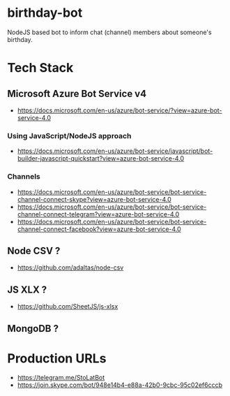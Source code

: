 birthday-bot
===

NodeJS based bot to inform chat (channel) members about someone's birthday.


# Tech Stack

## Microsoft Azure Bot Service v4
- https://docs.microsoft.com/en-us/azure/bot-service/?view=azure-bot-service-4.0

### Using JavaScript/NodeJS approach
- https://docs.microsoft.com/en-us/azure/bot-service/javascript/bot-builder-javascript-quickstart?view=azure-bot-service-4.0

### Channels
- https://docs.microsoft.com/en-us/azure/bot-service/bot-service-channel-connect-skype?view=azure-bot-service-4.0
- https://docs.microsoft.com/en-us/azure/bot-service/bot-service-channel-connect-telegram?view=azure-bot-service-4.0
- https://docs.microsoft.com/en-us/azure/bot-service/bot-service-channel-connect-facebook?view=azure-bot-service-4.0

## Node CSV ?
- https://github.com/adaltas/node-csv

## JS XLX ?
- https://github.com/SheetJS/js-xlsx

## MongoDB ?

# Production URLs
- https://telegram.me/StoLatBot
- https://join.skype.com/bot/948e14b4-e88a-42b0-9cbc-95c02ef6cccb